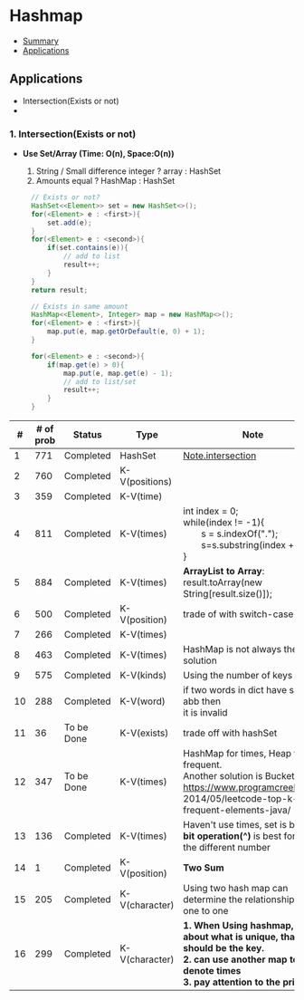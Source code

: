# Hashmap
- [Summary](#Sumamry)
- [Applications](#Applications)

<h2 id = "applications">Applications</h2>

- Intersection(Exists or not)
-
<h3 id = "intersection">1. Intersection(Exists or not)</h3>

- **Use Set/Array (Time: O(n), Space:O(n))**

  1. String / Small difference integer ? array : HashSet
  2. Amounts equal ? HashMap : HashSet


  ```java
    // Exists or not?
    HashSet<<Element>> set = new HashSet<>();
    for(<Element> e : <first>){
        set.add(e);
    }
    for(<Element> e : <second>){
        if(set.contains(e)){
            // add to list
            result++;
        }
    }
    return result;

    // Exists in same amount
    HashMap<<Element>, Integer> map = new HashMap<>();
    for(<Element> e : <first>){
        map.put(e, map.getOrDefault(e, 0) + 1);
    }

    for(<Element> e : <second>){
        if(map.get(e) > 0){
            map.put(e, map.get(e) - 1);
            // add to list/set
            result++;
        }
    }
  ```
 | #   | # of prob | Status     | Type           | Note                                                                                                                                                                 |
| --- | --------- | ---------- | -------------- | -------------------------------------------------------------------------------------------------------------------------------------------------------------------- |
| 1   | 771       | Completed  | HashSet        | [Note.intersection](#https://github.com/rexbean/L/blob/master/Type/note.md#intersection)                                                                             |
| 2   | 760       | Completed  | K-V(positions) |                                                                                                                                                                      |
| 3   | 359       | Completed  | K-V(time)      |                                                                                                                                                                      |
| 4   | 811       | Completed  | K-V(times)     | int index = 0;<br>while(index != -1){<br>&emsp;&emsp;s = s.indexOf(".");<br>&emsp;&emsp;s=s.substring(index + 1);<br>}</pre>                                         |
| 5   | 884       | Completed  | K-V(times)     | **ArrayList to Array**:<br> result.toArray(new String[result.size()]);                                                                                               |
| 6   | 500       | Completed  | K-V(position)  | trade of with switch-case                                                                                                                                            |
| 7   | 266       | Completed  | K-V(times)     |                                                                                                                                                                      |
| 8   | 463       | Completed  | K-V(times)     | HashMap is not always the best solution                                                                                                                              |
| 9   | 575       | Completed  | K-V(kinds)     | Using the number of keys                                                                                                                                             |
| 10  | 288       | Completed  | K-V(word)      | if two words in dict have same abb then<br> it is invalid                                                                                                            |
| 11  | 36        | To be Done | K-V(exists)    | trade off with hashSet                                                                                                                                               |
| 12  | 347       | To be Done | K-V(times)     | HashMap for times, Heap for k frequent.<br>Another solution is Bucket Sort<br>https://www.programcreek.com/<br>2014/05/leetcode-top-k-frequent-elements-java/        |
| 13  | 136       | Completed  | K-V(times)     | Haven't use times, set is better.<br> **bit operation(^)** is best for find the different number                                                                     |
| 14  | 1         | Completed  | K-V(position)  | **Two Sum**                                                                                                                                                          |
| 15  | 205       | Completed  | K-V(character) | Using two hash map can determine the relationship of one to one                                                                                                      |
| 16  | 299       | Completed  | K-V(character) | **1. When Using hashmap, think about what is unique, that should be the key.**<br>**2. can use another map to denote times**<br>**3. pay attention to the priority** |
